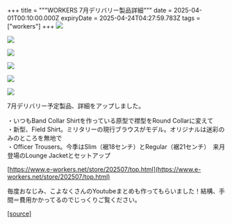 +++
title = """WORKERS 7月デリバリー製品詳細"""
date = 2025-04-01T00:10:00.000Z
expiryDate = 2025-04-24T04:27:59.783Z
tags = ["workers"]
+++
[![](https://blogger.googleusercontent.com/img/b/R29vZ2xl/AVvXsEj4RWzNrzKc7O0D0S8P1CpFXMgxdGoU6zpKXBxblvNUSlEPJ1ORxa_cnHqpRwZ4BxUhWMFQFyAPq2zDZ-nB6f4mtWJ00jI1D2ZwCpiclWPZNgBC1U-bAaoSLVFUn2kRvIPze6D_4LUfYnrYehyYlIH6PMXp5ISTenRURAkQ_Ogbtn-iHb1przQG_lNAikU/s320/top7.jpg)](https://blogger.googleusercontent.com/img/b/R29vZ2xl/AVvXsEj4RWzNrzKc7O0D0S8P1CpFXMgxdGoU6zpKXBxblvNUSlEPJ1ORxa_cnHqpRwZ4BxUhWMFQFyAPq2zDZ-nB6f4mtWJ00jI1D2ZwCpiclWPZNgBC1U-bAaoSLVFUn2kRvIPze6D_4LUfYnrYehyYlIH6PMXp5ISTenRURAkQ_Ogbtn-iHb1przQG_lNAikU/s1125/top7.jpg)

  

[![](https://blogger.googleusercontent.com/img/b/R29vZ2xl/AVvXsEhd0e_2wnUR1llYTdJXxxegpayenC7Q66E-4eIVBv0bAOPwgKTttAzf3ZWW8FRAiwU65kwC_m6_EVZg3zwH3nKxT3Kxc6UiZy9zasi4xJV3b7SUSWzKdMXT3L2HD1mUkBiBbDbADnRH6tD-3hGfSKMJPbXVIeJDaCwx0otl9M49yE1BL21RRAxTZPaxu3A/s320/top6.jpg)](https://blogger.googleusercontent.com/img/b/R29vZ2xl/AVvXsEhd0e_2wnUR1llYTdJXxxegpayenC7Q66E-4eIVBv0bAOPwgKTttAzf3ZWW8FRAiwU65kwC_m6_EVZg3zwH3nKxT3Kxc6UiZy9zasi4xJV3b7SUSWzKdMXT3L2HD1mUkBiBbDbADnRH6tD-3hGfSKMJPbXVIeJDaCwx0otl9M49yE1BL21RRAxTZPaxu3A/s1125/top6.jpg)

  

[![](https://blogger.googleusercontent.com/img/b/R29vZ2xl/AVvXsEgzmIyTMOqns6Tc8aGJjON-tnE040AmaVSvy5SqUUt0xL5LujGlccpO1NPSJoqmck7NzyQ2zn7ByUP7buDADqKSfG3Xudg8bk5pnG0-WnHbQy2jow4GirhwuoCdy2Q47vLHIM4Q4D9gWT280RK0Ng5HaZ6wymwZ2frb4OlJrIo6b_0GzCxuy8Vz5NoRiAM/s320/top5.jpg)](https://blogger.googleusercontent.com/img/b/R29vZ2xl/AVvXsEgzmIyTMOqns6Tc8aGJjON-tnE040AmaVSvy5SqUUt0xL5LujGlccpO1NPSJoqmck7NzyQ2zn7ByUP7buDADqKSfG3Xudg8bk5pnG0-WnHbQy2jow4GirhwuoCdy2Q47vLHIM4Q4D9gWT280RK0Ng5HaZ6wymwZ2frb4OlJrIo6b_0GzCxuy8Vz5NoRiAM/s1125/top5.jpg)

  

[![](https://blogger.googleusercontent.com/img/b/R29vZ2xl/AVvXsEhjiafKzLArLYJSKYhUSz18dLEjCbQJ8hAVbNBUy6B_uYEUaza9R7mkAp3pXsEfPaz8GE_TSOOlTR4hvf-2xK7gMCd_r5v-YSgsDblivDY_evFUn1NDPXxEx-8Eemstn2_UQEJUJZRocjkKRzOyUnqLLcG-NLSPzyJzHDCjVpWc1qUtFOLJKhCz6HkbbvA/s320/top4.jpg)](https://blogger.googleusercontent.com/img/b/R29vZ2xl/AVvXsEhjiafKzLArLYJSKYhUSz18dLEjCbQJ8hAVbNBUy6B_uYEUaza9R7mkAp3pXsEfPaz8GE_TSOOlTR4hvf-2xK7gMCd_r5v-YSgsDblivDY_evFUn1NDPXxEx-8Eemstn2_UQEJUJZRocjkKRzOyUnqLLcG-NLSPzyJzHDCjVpWc1qUtFOLJKhCz6HkbbvA/s1125/top4.jpg)

  

[![](https://blogger.googleusercontent.com/img/b/R29vZ2xl/AVvXsEiGfBfsYGLzK_NIcfJJdFzlMxG2FABiA1G9KbuTkCA4FBGXL9a_0dcGHygMjmVdIld6OhF2acrsxyMWf9fMYBEBMJB_sd7HkwyvQL72BjtidpF3NSUemymqQJ_TRb6wZ11GcgfJSUZeloTG-zTLJtFuK08l4fCs-sljOKSMcc_EP-Wp_eFvh9awKgMzCSU/s320/top3.jpg)](https://blogger.googleusercontent.com/img/b/R29vZ2xl/AVvXsEiGfBfsYGLzK_NIcfJJdFzlMxG2FABiA1G9KbuTkCA4FBGXL9a_0dcGHygMjmVdIld6OhF2acrsxyMWf9fMYBEBMJB_sd7HkwyvQL72BjtidpF3NSUemymqQJ_TRb6wZ11GcgfJSUZeloTG-zTLJtFuK08l4fCs-sljOKSMcc_EP-Wp_eFvh9awKgMzCSU/s1125/top3.jpg)

  

[![](https://blogger.googleusercontent.com/img/b/R29vZ2xl/AVvXsEhK8FzTMW4xhmTq90k1YANsfqscr3-r6_sWkdQxJzNck2QAcq_yhVMdgjMucdlZu0ZA5B3lh8nDFM0I3HbctVyVETSMuDnYiOrblOwpfly0BP-d2F4yl1sj6DXYTk0L_aamhDBEwbMD7SXkU-Osmkd6YK99KTYPXRPC4dBfxn4SiJhL7SmN1_gyUvv8Fn4/s320/top2.jpg)](https://blogger.googleusercontent.com/img/b/R29vZ2xl/AVvXsEhK8FzTMW4xhmTq90k1YANsfqscr3-r6_sWkdQxJzNck2QAcq_yhVMdgjMucdlZu0ZA5B3lh8nDFM0I3HbctVyVETSMuDnYiOrblOwpfly0BP-d2F4yl1sj6DXYTk0L_aamhDBEwbMD7SXkU-Osmkd6YK99KTYPXRPC4dBfxn4SiJhL7SmN1_gyUvv8Fn4/s1125/top2.jpg)

  

  

7月デリバリー予定製品、詳細をアップしました。

・いつもBand Collar Shirtを作っている原型で襟型をRound Collarに変えて  
・新型、Field Shirt。ミリタリーの現行ブラウスがモデル。オリジナルは迷彩のみのところを無地で  
・Officer Trousers。今季はSlim（裾18センチ）とRegular（裾21センチ）　来月登場のLounge Jacketとセットアップ

[https://www.e-workers.net/store/202507/top.html](https://www.e-workers.net/store/202507/top.html)

  

毎度おなじみ、こよなくさんのYoutubeまとめも作ってもらいました！結構、手間＝費用かかってるのでじっくりご覧ください。

[[source]](https://eworkers.blogspot.com/2025/04/workers-7.html)
